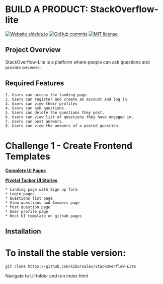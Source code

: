 # BUILD A PRODUCT: StackOverflow-lite
[![Website shields.io](https://img.shields.io/website-up-down-green-red/http/shields.io.svg)](https://kiburualex.github.io/StackOverflow-Lite/UI/)
[![GitHub commits](https://img.shields.io/github/commits-since/Naereen/StrapDown.js/v1.0.0.svg)](https://github.com/kiburualex/StackOverflow-Lite/commits)
[![MIT license](https://img.shields.io/badge/License-MIT-blue.svg)](https://lbesson.mit-license.org/)
## Project Overview
StackOverflow-Lite is a platform where people can ask questions and provide answers.

## Required Features
    1. Users can access the landing page.
    2. Users can register and create an account and log in.
    3. Users can view their profiles
    4. Users can ask questions.
    5. Users can delete the questions they post.
    6. Users can view list of questions they have engaged in.
    7. Users can post answers.
    8. Users can view the answers of a posted question.

# Challenge 1 - Create Frontend Templates
**[Complete UI Pages](https://kiburualex.github.io/StackOverflow-Lite/UI/)**

**[Pivotal Tacker UI Stories](https://www.pivotaltracker.com/n/projects/2189516)**

    * Landing page with Sign up form
    * Login pages
    * Questions list page
    * View questions and Answers page
    * Post question page
    * User profile page
    * Host UI template on github pages 

## Installation

# To install the stable version:

```
git clone https://github.com/kiburualex/StackOverflow-Lite
```
Navigate to UI folder and run index.html

